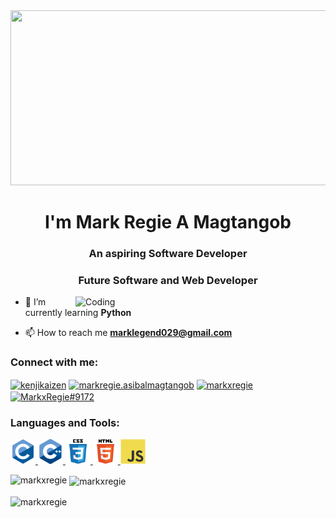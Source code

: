 <head><img align="center alt="banner" width="3000" height="280" src="https://miro.medium.com/v2/resize:fit:1100/format:webp/0*eIhVp0KXrXSSHORN.gif">
</head>
<h1 align="center">I'm Mark Regie A Magtangob</h1>
<h3 align="center">An aspiring Software Developer</h3>
<h3 align="center">Future Software and Web Developer</h3>
<img align="right" alt="Coding" width="400" src="https://media.tenor.com/cX92mi1p-NYAAAAd/coding-anime.gif">

- 🌱 I’m currently learning **Python**

- 📫 How to reach me **marklegend029@gmail.com**

<h3 align="left">Connect with me:</h3>
<p align="left">
<a href="https://twitter.com/kenjikaizen" target="blank"><img align="center" src="https://raw.githubusercontent.com/rahuldkjain/github-profile-readme-generator/master/src/images/icons/Social/twitter.svg" alt="kenjikaizen" height="30" width="40" /></a>
<a href="https://fb.com/markregie.asibalmagtangob" target="blank"><img align="center" src="https://raw.githubusercontent.com/rahuldkjain/github-profile-readme-generator/master/src/images/icons/Social/facebook.svg" alt="markregie.asibalmagtangob" height="30" width="40" /></a>
<a href="https://instagram.com/markxregie" target="blank"><img align="center" src="https://raw.githubusercontent.com/rahuldkjain/github-profile-readme-generator/master/src/images/icons/Social/instagram.svg" alt="markxregie" height="30" width="40" /></a>
<a href="https://discord.gg/MarkxRegie#9172" target="blank"><img align="center" src="https://raw.githubusercontent.com/rahuldkjain/github-profile-readme-generator/master/src/images/icons/Social/discord.svg" alt="MarkxRegie#9172" height="30" width="40" /></a>
</p>

<h3 align="left">Languages and Tools:</h3>
<p align="left"> <a href="https://www.cprogramming.com/" target="_blank" rel="noreferrer"> <img src="https://raw.githubusercontent.com/devicons/devicon/master/icons/c/c-original.svg" alt="c" width="40" height="40"/> </a> <a href="https://www.w3schools.com/cpp/" target="_blank" rel="noreferrer"> <img src="https://raw.githubusercontent.com/devicons/devicon/master/icons/cplusplus/cplusplus-original.svg" alt="cplusplus" width="40" height="40"/> </a> <a href="https://www.w3schools.com/css/" target="_blank" rel="noreferrer"> <img src="https://raw.githubusercontent.com/devicons/devicon/master/icons/css3/css3-original-wordmark.svg" alt="css3" width="40" height="40"/> </a> <a href="https://www.w3.org/html/" target="_blank" rel="noreferrer"> <img src="https://raw.githubusercontent.com/devicons/devicon/master/icons/html5/html5-original-wordmark.svg" alt="html5" width="40" height="40"/> </a> <a href="https://developer.mozilla.org/en-US/docs/Web/JavaScript" target="_blank" rel="noreferrer"> <img src="https://raw.githubusercontent.com/devicons/devicon/master/icons/javascript/javascript-original.svg" alt="javascript" width="40" height="40"/> </a> </p>

<p><img align="left" src="https://github-readme-stats.vercel.app/api/top-langs?username=markxregie&show_icons=true&locale=en&layout=compact" alt="markxregie" /></p>

<p>&nbsp;<img align="center" src="https://github-readme-stats.vercel.app/api?username=markxregie&show_icons=true&locale=en" alt="markxregie" /></p>

<p><img align="center" src="https://github-readme-streak-stats.herokuapp.com/?user=markxregie&" alt="markxregie" /></p>
